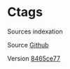# Ctags

Sources indexation

Source [Github](https://github.com/universal-ctags/ctags)

Version [8465ce77](https://github.com/universal-ctags/ctags/commit/8465ce771ca71329c1d12494f154b21b2cad8fec)
